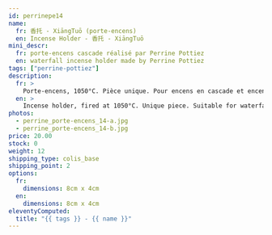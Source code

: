 ```yaml
---
id: perrinepe14
name:
  fr: 香托 - XiāngTuō (porte-encens)
  en: Incense Holder - 香托 - XiāngTuō
mini_descr:
  fr: porte-encens cascade réalisé par Perrine Pottiez
  en: waterfall incense holder made by Perrine Pottiez
tags: ["perrine-pottiez"]
description:
  fr: >
    Porte-encens, 1050°C. Pièce unique. Pour encens en cascade et encens normal.
  en: >
    Incense holder, fired at 1050°C. Unique piece. Suitable for waterfall incense and regular incense.
photos:
  - perrine_porte-encens_14-a.jpg
  - perrine_porte-encens_14-b.jpg
price: 20.00
stock: 0
weight: 12
shipping_type: colis_base
shipping_point: 2
options:
  fr:
    dimensions: 8cm x 4cm
  en:
    dimensions: 8cm x 4cm
eleventyComputed:
  title: "{{ tags }} - {{ name }}"
---
```

